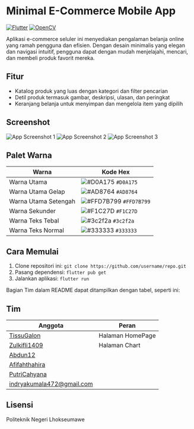 # Minimal E-Commerce Mobile App

[![Flutter](https://img.shields.io/badge/Flutter-%2302569B.svg?style=for-the-badge&logo=Flutter&logoColor=white)](https://flutter.dev/)
[![OpenCV](https://img.shields.io/badge/opencv-%23white.svg?style=for-the-badge&logo=opencv&logoColor=white)](https://opencv.org/)

Aplikasi e-commerce seluler ini menyediakan pengalaman belanja online yang ramah pengguna dan efisien. Dengan desain minimalis yang elegan dan navigasi intuitif, pengguna dapat dengan mudah menjelajahi, mencari, dan membeli produk favorit mereka.

## Fitur

- Katalog produk yang luas dengan kategori dan filter pencarian
- Detil produk termasuk gambar, deskripsi, ulasan, dan peringkat
- Keranjang belanja untuk menyimpan dan mengelola item yang dipilih

## Screenshot

![App Screenshot 1](https://imagizer.imageshack.com/v2/239x425q70/r/924/o7wHeU.png) 
![App Screenshot 2](screenshot2.png)
![App Screenshot 3](screenshot3.png)

## Palet Warna
| Warna             | Kode Hex                                                                |
| ----------------- | ------------------------------------------------------------------ |
| Warna Utama | ![#D0A175](https://via.placeholder.com/15/D0A175/D0A175) `#D0A175` |
| Warna Utama Gelap | ![#AD8764](https://via.placeholder.com/15/AD8764/AD8764) `#AD8764` |
| Warna Utama Setengah | ![#FFD7B799](https://via.placeholder.com/15/FFD7B799/FFD7B799) `#FFD7B799` |
| Warna Sekunder | ![#F1C27D](https://via.placeholder.com/15/F1C27D/F1C27D) `#F1C27D` |
| Warna Teks Tebal | ![#3c2f2a](https://via.placeholder.com/15/3c2f2a/3c2f2a) `#3c2f2a` |
| Warna Teks Normal | ![#333333](https://via.placeholder.com/15/333333/333333) `#333333` |

## Cara Memulai

1. Clone repositori ini: `git clone https://github.com/username/repo.git`
2. Pasang dependensi: `flutter pub get`
3. Jalankan aplikasi: `flutter run`

Bagian Tim dalam README dapat ditampilkan dengan tabel, seperti ini:

## Tim

| Anggota | Peran | 
|---------|-------|
| [TissuGalon](https://github.com/TissuGalon) | Halaman HomePage |
| [Zulkifli1409](https://github.com/Zulkifli1409) | Halaman Chart |
| [Abdun12](https://github.com/Abdun12) | |  
| [Afifahthahira](https://github.com/Afifahthahira) | |
| [PutriCahyana](https://github.com/PutriCahyana) | |
| [indryakumala472@gmail.com](https://github.com/indryakumala472) | |

## Lisensi

Politeknik Negeri Lhokseumawe